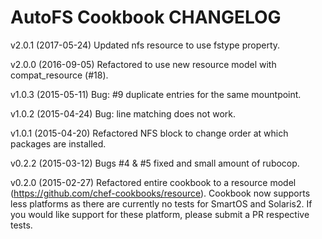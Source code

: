 AutoFS Cookbook CHANGELOG
========================
v2.0.1 (2017-05-24)
Updated nfs resource to use fstype property.

v2.0.0 (2016-09-05)
Refactored to use new resource model with compat_resource (#18).

v1.0.3 (2015-05-11)
Bug: #9 duplicate entries for the same mountpoint.

v1.0.2 (2015-04-24)
Bug: line matching does not work.

v1.0.1 (2015-04-20)
Refactored NFS block to change order at which packages are installed.

v0.2.2 (2015-03-12)
Bugs #4 & #5 fixed and small amount of rubocop.

v0.2.0 (2015-02-27)
Refactored entire cookbook to a resource model (https://github.com/chef-cookbooks/resource).
Cookbook now supports less platforms as there are currently no tests for SmartOS and Solaris2. If you would like support for these platform, please submit a PR respective tests.
